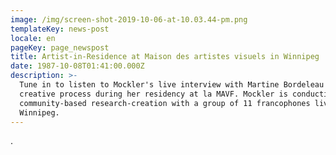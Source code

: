 ```yaml
---
image: /img/screen-shot-2019-10-06-at-10.03.44-pm.png
templateKey: news-post
locale: en
pageKey: page_newspost
title: Artist-in-Residence at Maison des artistes visuels in Winnipeg
date: 1987-10-08T01:41:00.000Z
description: >-
  Tune in to listen to Mockler's live interview with Martine Bordeleau on her
  creative process during her residency at la MAVF. Mockler is conducting
  community-based research-creation with a group of 11 francophones living in
  Winnipeg.
---
```

.

